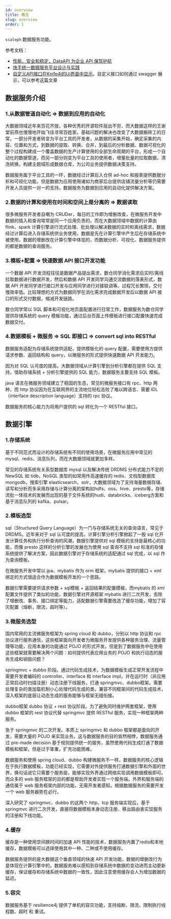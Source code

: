 ```yaml
---
id: overview
title: 概览
slug: overview
order: 1
---
```


`scaleph` 数据服务功能。

参考文档：

* [性能、安全和稳定，DataAPI 为企业 API 保驾护航](https://mp.weixin.qq.com/s/GsMJvRdm5VBJMQbP1EmUCg)
* [快手统一数据服务平台设计与实践](https://mp.weixin.qq.com/s/ciepxnqmJLgaCVKKzJJOtw)
* [自定义API接口在Knife4j的Ui界面中显示](https://mp.weixin.qq.com/s/GWpZpZWswaQAjRRHlrw_Hg)。自定义接口如何通过 swagger 展示，可以参考这篇文章

## 数据服务介绍

### 1.从数据管道自动化 => 数据到应用的自动化

大数据领域近年来百花齐放，各种优秀的开源软件层出不穷，而大数据这样的王谢堂前燕也慢慢地开始飞往寻常百姓家。基础问题的解决也改变了大数据搬砖工的日常，一部分开发者转变为平台工具的开发者，从数据的采集开始，确定采集的内容、位置和方式，到数据的提取、转换、合并，到最后的分析数据、数据可视化的整个过程构建成一个覆盖数据的生产计算使用的全部生命周期的平台，形成一个自动化的数据管道，而另一部分则变为平台工具的使用者，增量批量的拉取数据，清洗转换，构建主题域形成数据仓库，为公司业务提供数据决策支持。

数据服务属于平台工具的一环，数据经过计算后入仓供 ad-hoc 和报表提供数据分析和可视化功能，但是数据为应用使用诸如为商家后台提供店铺流量分析等仍需要开发人员提供一对一的支持。数据服务为数据到应用的自动化提供解决方案。

### 2.数据的计算和使用在时间和空间上是分离的 => 数据读取

很多微服务开发者自嘲为 CRUDer，每日的工作即为增删改查，在微服务开发中数据的插入和查询常常是同一个应用负责的。而在大数据领域中数据的计算由 flink、spark 计算引擎进行流式处理、批处理以解决数据的实时和离线需求，数据经过计算后进入存储系统供业务使用，数据是先在计算引擎中产生后在存储系统中被使用，数据的增删改在计算引擎中体现的，而数据分析、可视化、数据服务提供的都是数据的查询服务。

### 3.模板+配置 => 快速数据 API 接口开发功能

一个数据 API 开发流程往往是数据产品提出需求，数仓同学消化需求后实时/离线拉取数据进行数据开发，然后和数据 API 开发同学沟通交流数据的落表形式，数据 API 开发同学进行接口开发与应用同学进行对接联调等。过程冗长繁琐，交付慢效率低。比较理想的方式为数据同学在消化需求完成数据开发后以数据 API 接口的形式交付数据，缩减开发链路。

数仓同学常以 SQL 脚本和可视化地页面配置进行日常工作，数据服务为数仓同学提供存储系统的 query 模板功能，通过后台页面上传模板进行接口配置快速完成数据交付。

### 4.数据模板 + 微服务 => SQL 即接口 => convert sql into RESTful

数据服务适配为存储系统提供适配，提供模板化的 query 配置，需要使用方提供请求参数、返回结构和 query，以微服务的形式提供快速数据 API 开发能力。

因为对 SQL 认可度的提高，大数据领域从计算引擎到分析引擎都在提供 SQL 支持，借助存储系统 + 分析引擎提供的 SQL 能力，数据服务主要支持 SQL 模板。

java 语言在微服务领域建立了稳固的生态，常见的微服务接口有 rpc、http 两种，而 http 协议因为在互联网界的主流地位轻松击败了难以跨语言、需要 IDL （interface description language）支持的 rpc 协议。

数据服务的核心能力为将用户提供的 sql 转化为一个 RESTful 接口。

## 数据引擎

### 1.存储系统

基于不同范式而设计的存储系统有不同的使用场景，在微服务应用中常见的 mysql、redis、消息队列，而在大数据领域就更加多样。

常见的存储系统有关系型数据库 mysql 以及解决传统 DRDMS 分布式能力不足的NewSQL 如 tidb，NoSQL 类型的如常用作高速缓存的 redis、文档型数据库 mongodb，搜索引擎 elasticsearch、solr，大数据领域为了支持海量数据存储、读写和分析而多采用存储与计算分离的架构如hdfs、oss、hive、presto等，存储流批一体技术的发展而出现的基于文件系统的hudi、databricks、iceberg方案和基于消息队列的 kafka、pulsar。

### 2.模板选型

sql（Structured Query Language）为一门与存储系统无关的查询语言，常见于 DRDMS。近年来对于 sql 认可度的提高，计算引擎分析引擎掀起了一股 sql 化开发计算任务和执行分析查询的风潮，数据引擎提供对 sql 模板的支持是最核心的功能，而像 presto 这样的分析引擎的发展也为使用 sql 查询不支持 sql 标准的存储系统提供了解决方案，因此数据引擎对于存储系统的适配通过 sql 完成，以 sql 作为查询模板。

在微服务开发中常以 jpa、mybatis 作为 orm 框架，mybatis 提供的接口 + xml 绑定的方式很适合作为数据模板开发的一个思路。

数据引擎需要提供请求参数 + sql模板 + 返回结果的配置模板，而mybatis 的 xml 配置文件提供了类似的功能，数据引擎对开源框架 mybatis 进行二次开发，去除了增删改、事务、接口绑定等能力，适配数据引擎需要改造了缓存功能，增加了容灾配置（熔断，限流，超时等）。

### 3.微服务选型

国内常用的主流微服务框架为 spring cloud 和 dubbo，分别以 http 协议和 rpc 协议进行服务通信，这些框架面向开发者为微服务开发提供各种服务治理、流量管理等功能，应用本身的功能通过 POJO 的形式开发。但是到了数据服务中在使用这些框架就需要解决两个问题：如何提供代表应用业务的 POJO 和执行动态的服务生成和销毁问题？

springmvc + dubbo 阶段。通过代码生成技术，为数据模板生成正常开发流程中需要开发者编码的 controller、interface 和 interface impl，并在运行时（非应用正常启动时扫描注册）动态注册下线服务，打通 springmvc、dubbo框架。需要处理复杂的类加载机制小心处理代码生成的类，兼容不同框架间的代码生成技术，深入框架的底层让动态生成的服务能够与框架无缝衔接。

dubbo框架 dubbo 协议 + rest 协议阶段。为了避免同时维护两套框架，使用 dubbo 框架的 rest 协议代替 springmvc 提供 RESTful 服务，实现一种框架两种服务。

急于 springmvc 的二次开发。本质上 springmvc 和 dubbo 框架都是面向的开发，需要大量的 POJO 来实现业务。这与数据服务的目的皆然相悖，数据服务通过 pre-made decision 基于规则提供统一的服务，虽然使用代码生成打通了数据模板和框架，但是过于笨重，扩充功能困难。

数据服务和使用 spring cloud、dubbo 构建微服务不一样，数据服务的核心逻辑在于执行数据模板，功能已经实现，它需要对外提供服务打通数据引擎和外面的世界，换句话说它只需要个服务层，能够实现外界通过网络实现调用数据模板即可。而众多的 web 服务框架的目的都是帮助开发者实现一个服务端，外界和服务端的通信属于 web 服务框架内部的功能，无需开发者感知。根据数据服务的需要开发一个 web 服务器势在必行。

深入研究了 springmvc、dubbo 的这两个 http、tcp 服务端实现后，基于 springmvc 进行二次开发，直接将数据模板本身动态注册、移出路由表实现服务的注册和下线功能。

### 4.缓存

缓存是一种使用空间换时间的加速 API 性能的技术，数据服务内置了redis和本地缓存，数据模板可以选择使用其中一种、二种或不使用缓存。

数据服务提供的是大数据这个垂直领域的快速 API 开发功能，数据的增删改行为是体现在计算引擎中的，数据服务难以感知到存储系统中数据的变动进而主动更新缓存，保证缓存和存储系统中数据的一致性，因此注意使用缓存会人为增加数据的延迟。

### 5.容灾

数据服务基于 resilience4j 提供了单机的容灾功能，支持熔断、限流、限制执行线程数、超时 和 重试。
